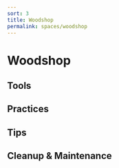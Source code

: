 ```yaml
---
sort: 3
title: Woodshop
permalink: spaces/woodshop
---
```

# Woodshop
## Tools
## Practices
## Tips

## Cleanup & Maintenance
